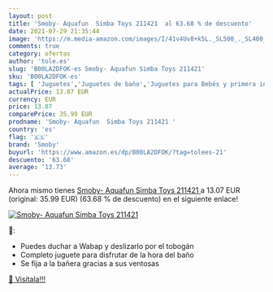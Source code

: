 ```yaml
---
layout: post
title: 'Smoby- Aquafun  Simba Toys 211421  al 63.68 % de descuento'
date: 2021-07-29 21:35:44
image: 'https://m.media-amazon.com/images/I/41v4Uv8+k5L._SL500_._SL400_.jpg'
comments: true
category: ofertas
author: 'tole.es'
slug: 'B00LA2DFOK-es Smoby- Aquafun Simba Toys 211421'
sku: 'B00LA2DFOK-es'
tags: [ 'Juguetes','Juguetes de baño','Juguetes para Bebés y primera infancia','Juguetes y juegos','simba','smoby','toys', ]
actualPrice: 13.07 EUR
currency: EUR
price: 13.07
comparePrice: 35.99 EUR
prodname: 'Smoby- Aquafun  Simba Toys 211421 '
country: 'es'
flag: '🇪🇸'
brand: 'Smoby'
buyurl: 'https://www.amazon.es/dp/B00LA2DFOK/?tag=tolees-21'
descuento: '63.68'
average: '13.73'
---
```


Ahora mismo tienes [Smoby- Aquafun  Simba Toys 211421 ](https://www.amazon.es/dp/B00LA2DFOK/?tag=tolees-21) a 13.07 EUR (original: 35.99 EUR) (63.68 %  de descuento) en el siguiente enlace!

[![Smoby- Aquafun  Simba Toys 211421 ](https://m.media-amazon.com/images/I/41v4Uv8+k5L._SL500_._SL400_.jpg)](https://www.amazon.es/dp/B00LA2DFOK/?tag=tolees-21)

🔎:

- Puedes duchar a Wabap y deslizarlo por el tobogán
- Completo juguete para disfrutar de la hora del baño
- Se fija a la bañera gracias a sus ventosas

[🛒 Visítala!!!](https://www.amazon.es/dp/B00LA2DFOK/?tag=tolees-21)
